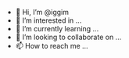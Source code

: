 - 👋 Hi, I’m @iggim
- 👀 I’m interested in ...
- 🌱 I’m currently learning ...
- 💞️ I’m looking to collaborate on ...
- 📫 How to reach me ...

<!---
iggim/iggim is a ✨ special ✨ repository because its `README.md` (this file) appears on your GitHub profile.
You can click the Preview link to take a look at your changes.
--->
